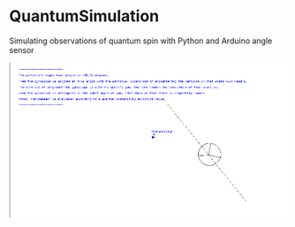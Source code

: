 # QuantumSimulation
Simulating observations of quantum spin with Python and Arduino angle sensor

![Model](eyy.png)